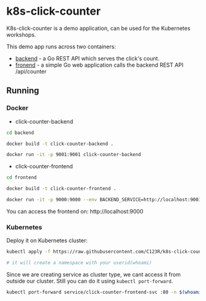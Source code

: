 # **k8s-click-counter**

K8s-click-counter is a demo application, can be used for the Kubernetes workshops.

This demo app runs across two containers:

- [backend](https://github.com/C123R/k8s-click-counter/blob/master/backend) - a Go REST API which serves the click's count.
- [fronend](https://github.com/C123R/k8s-click-counter/blob/master/frontend) - a simple Go web application calls the backend REST API /api/counter

## **Running**

### **Docker**

- click-counter-backend

```sh
cd backend

docker build -t click-counter-backend .

docker run -it -p 9001:9001 click-counter-backend
```

- click-counter-frontend

```sh
cd frontend

docker build -t click-counter-frontend .

docker run -it -p 9000:9000 --env BACKEND_SERVICE=http://localhost:9001/api/counter click-counter-frontend
```

You can access the frontend on: http://localhost:9000

### **Kubernetes**

Deploy it on Kubernetes cluster:

```sh
kubectl apply -f https://raw.githubusercontent.com/C123R/k8s-click-counter/master/k8s-click-counter.yaml -n $(whoami)

# it will create a namespace with your userid(whoami)
```

Since we are creating service as cluster type, we cant access it from outside our cluster. Still you can do it using `kubectl port-forward`.

```sh
kubectl port-forward service/click-counter-frontend-svc :80 -n $(whoami)
```
